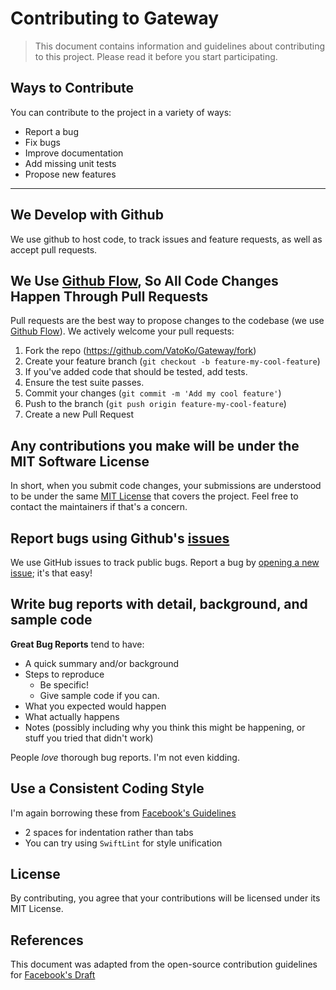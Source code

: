 # Contributing to Gateway
> This document contains information and guidelines about contributing to this project. Please read it before you start participating.

## Ways to Contribute

You can contribute to the project in a variety of ways:

- Report a bug
- Fix bugs
- Improve documentation
- Add missing unit tests
- Propose new features

---

## We Develop with Github
We use github to host code, to track issues and feature requests, as well as accept pull requests.

## We Use [Github Flow](https://guides.github.com/introduction/flow/index.html), So All Code Changes Happen Through Pull Requests
Pull requests are the best way to propose changes to the codebase (we use [Github Flow](https://guides.github.com/introduction/flow/index.html)). We actively welcome your pull requests:

1. Fork the repo (<https://github.com/VatoKo/Gateway/fork>)
2. Create your feature branch (`git checkout -b feature-my-cool-feature`)
3. If you've added code that should be tested, add tests.
4. Ensure the test suite passes.
5. Commit your changes (`git commit -m 'Add my cool feature'`)
6. Push to the branch (`git push origin feature-my-cool-feature`)
7. Create a new Pull Request

## Any contributions you make will be under the MIT Software License
In short, when you submit code changes, your submissions are understood to be under the same [MIT License](http://choosealicense.com/licenses/mit/) that covers the project. Feel free to contact the maintainers if that's a concern.

## Report bugs using Github's [issues](https://github.com/VatoKo/Gateway/issues)
We use GitHub issues to track public bugs. Report a bug by [opening a new issue](https://github.com/VatoKo/Gateway/issues/new/choose); it's that easy!

## Write bug reports with detail, background, and sample code
**Great Bug Reports** tend to have:

- A quick summary and/or background
- Steps to reproduce
  - Be specific!
  - Give sample code if you can.
- What you expected would happen
- What actually happens
- Notes (possibly including why you think this might be happening, or stuff you tried that didn't work)

People *love* thorough bug reports. I'm not even kidding.

## Use a Consistent Coding Style
I'm again borrowing these from [Facebook's Guidelines](https://github.com/facebook/draft-js/blob/a9316a723f9e918afde44dea68b5f9f39b7d9b00/CONTRIBUTING.md)

* 2 spaces for indentation rather than tabs
* You can try using `SwiftLint` for style unification

## License
By contributing, you agree that your contributions will be licensed under its MIT License.

## References
This document was adapted from the open-source contribution guidelines for [Facebook's Draft](https://github.com/facebook/draft-js/blob/a9316a723f9e918afde44dea68b5f9f39b7d9b00/CONTRIBUTING.md)
